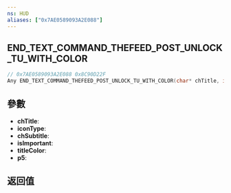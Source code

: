 ```yaml
---
ns: HUD
aliases: ["0x7AE0589093A2E088"]
---
```

## END_TEXT_COMMAND_THEFEED_POST_UNLOCK_TU_WITH_COLOR

```c
// 0x7AE0589093A2E088 0x8C90D22F
Any END_TEXT_COMMAND_THEFEED_POST_UNLOCK_TU_WITH_COLOR(char* chTitle, int iconType, char* chSubtitle, BOOL isImportant, int titleColor, BOOL p5);
```


## 參數
* **chTitle**: 
* **iconType**: 
* **chSubtitle**: 
* **isImportant**: 
* **titleColor**: 
* **p5**: 

## 返回值
